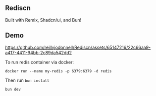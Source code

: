 ## Rediscn
Built with Remix, Shadcn/ui, and Bun!

## Demo
https://github.com/reillyjodonnell/Rediscn/assets/65147216/22c66aa9-a417-4411-94bb-2c89da542dd2



To run redis container via docker:

`docker run --name my-redis -p 6379:6379 -d redis`

Then run
`bun install`

`bun dev`
